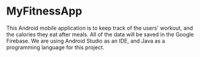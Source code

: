 # MyFitnessApp
This Android mobile application is to keep track of the users' workout, and the calories they eat after meals. All of the data will be saved in the Google Firebase. We are using Android Studio as an IDE, and Java as a programming language for this project.
